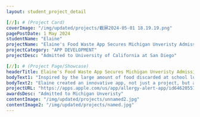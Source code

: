 ```yaml
---
layout: student_project_detail

[//]: # (Project Card)
coverImage: "/img/updated/projects/截屏2024-05-01 18.19.19.png"
pagePostDate: 1 May 2024
studentName: "Elaine"
projectName: "Elaine's Food Waste App Secures Michigan Unveristy Admission"
projectCategory: "APP DEVELOPMENT"
projectDesc: "Admitted to University of California at San Diego"

[//]: # (Project Page/Showcase)
headerTitle: Elaine's Food Waste App Secures Michigan Unveristy Admission
bodyText1: "Inspired by the large amount of food discarded at school lunches, Elaine's innovative thinking led to an app that empowers students to choose their meals and families to pick up leftover food. It's a win-win for appetite and the environment!"
bodyText2: "Elaine created an innovative app, not just a project, but a movement against food waste—introducing Zero Food Waste."
projectURL: "https://apps.apple.com/us/app/allergy-alert-app/id6462055726?platform=iphone"
awardsDesc: "Admitted to Michigan Unveristy"
contentImage: "/img/updated/projects/unnamed2.jpg"
contentImage2: "/img/updated/projects/named.jpg"
---
```

